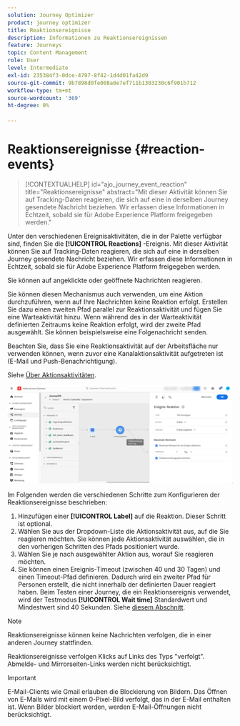 ```yaml
---
solution: Journey Optimizer
product: journey optimizer
title: Reaktionsereignisse
description: Informationen zu Reaktionsereignissen
feature: Journeys
topic: Content Management
role: User
level: Intermediate
exl-id: 235384f3-0dce-4797-8f42-1d4d01fa42d9
source-git-commit: 9b7898d0fe008a0e7ef711b1303230c6f901b712
workflow-type: tm+mt
source-wordcount: '369'
ht-degree: 0%

---
```


# Reaktionsereignisse {#reaction-events}

>[!CONTEXTUALHELP]
>id="ajo_journey_event_reaction"
>title="Reaktionsereignisse"
>abstract="Mit dieser Aktivität können Sie auf Tracking-Daten reagieren, die sich auf eine in derselben Journey gesendete Nachricht beziehen. Wir erfassen diese Informationen in Echtzeit, sobald sie für Adobe Experience Platform freigegeben werden."

Unter den verschiedenen Ereignisaktivitäten, die in der Palette verfügbar sind, finden Sie die **[!UICONTROL Reactions]** -Ereignis. Mit dieser Aktivität können Sie auf Tracking-Daten reagieren, die sich auf eine in derselben Journey gesendete Nachricht beziehen. Wir erfassen diese Informationen in Echtzeit, sobald sie für Adobe Experience Platform freigegeben werden.

Sie können auf angeklickte oder geöffnete Nachrichten reagieren.

Sie können diesen Mechanismus auch verwenden, um eine Aktion durchzuführen, wenn auf Ihre Nachrichten keine Reaktion erfolgt. Erstellen Sie dazu einen zweiten Pfad parallel zur Reaktionsaktivität und fügen Sie eine Warteaktivität hinzu. Wenn während des in der Warteaktivität definierten Zeitraums keine Reaktion erfolgt, wird der zweite Pfad ausgewählt. Sie können beispielsweise eine Folgenachricht senden.

Beachten Sie, dass Sie eine Reaktionsaktivität auf der Arbeitsfläche nur verwenden können, wenn zuvor eine Kanalaktionsaktivität aufgetreten ist (E-Mail und Push-Benachrichtigung).

Siehe [Über Aktionsaktivitäten](../building-journeys/about-journey-activities.md#action-activities).

![](assets/journey45.png)

Im Folgenden werden die verschiedenen Schritte zum Konfigurieren der Reaktionsereignisse beschrieben:

1. Hinzufügen einer **[!UICONTROL Label]** auf die Reaktion. Dieser Schritt ist optional.
1. Wählen Sie aus der Dropdown-Liste die Aktionsaktivität aus, auf die Sie reagieren möchten. Sie können jede Aktionsaktivität auswählen, die in den vorherigen Schritten des Pfads positioniert wurde.
1. Wählen Sie je nach ausgewählter Aktion aus, worauf Sie reagieren möchten.
1. Sie können einen Ereignis-Timeout (zwischen 40 und 30 Tagen) und einen Timeout-Pfad definieren. Dadurch wird ein zweiter Pfad für Personen erstellt, die nicht innerhalb der definierten Dauer reagiert haben. Beim Testen einer Journey, die ein Reaktionsereignis verwendet, wird der Testmodus **[!UICONTROL Wait time]** Standardwert und Mindestwert sind 40 Sekunden. Siehe [diesem Abschnitt](../building-journeys/testing-the-journey.md).

>[!NOTE]
>
>
>Reaktionsereignisse können keine Nachrichten verfolgen, die in einer anderen Journey stattfinden.
>
>Reaktionsereignisse verfolgen Klicks auf Links des Typs &quot;verfolgt&quot;. Abmelde- und Mirrorseiten-Links werden nicht berücksichtigt.

>[!IMPORTANT]
>
>E-Mail-Clients wie Gmail erlauben die Blockierung von Bildern. Das Öffnen von E-Mails wird mit einem 0-Pixel-Bild verfolgt, das in der E-Mail enthalten ist. Wenn Bilder blockiert werden, werden E-Mail-Öffnungen nicht berücksichtigt.
